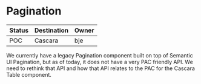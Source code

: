 # Pagination

| Status | Destination | Owner |
| ------ | ----------- | ----- |
| POC    | Cascara     | bje   |

We currently have a legacy Pagination component built on top of Semantic UI Pagination, but as of today, it does not have a very PAC friendly API. We need to rethink that API and how that API relates to the PAC for the Cascara Table component.
